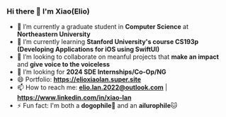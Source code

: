 ### Hi there 👋 I'm Xiao(Elio)

- 🔭 I’m currently a graduate student in **Computer Science** at **Northeastern University**
- 🌱 I’m currently learning **Stanford University's course CS193p (Developing Applications for iOS using SwiftUI)**
- 👯 I’m looking to collaborate on meanful projects that **make an impact** and **give voice to the voiceless**
- 🤔 I’m looking for **2024 SDE Internships/Co-Op/NG**
- 😄 Portfolio: **https://elioxiaolan.super.site**
- 📫 How to reach me: **elio.lan.2022@outlook.com** | **https://www.linkedin.com/in/xiao-lan**
- ⚡ Fun fact: I'm both a **dogophile**🐶 and an **ailurophile**🐱
